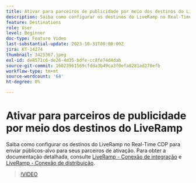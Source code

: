 ```yaml
---
title: Ativar para parceiros de publicidade por meio dos destinos do LiveRamp
description: Saiba como configurar os destinos do LiveRamp no Real-Time CDP para enviar públicos-alvo para seus parceiros de ativação.
feature: Destinations
role: User
level: Beginner
doc-type: Feature Video
last-substantial-update: 2023-10-31T00:00:00Z
jira: KT-14274
thumbnail: 3425367.jpeg
exl-id: de8571c6-de26-4d35-bdfe-cc8fe74d4dab
source-git-commit: 16023961569cfdda3b49ca3f0efa8281ad270efb
workflow-type: tm+mt
source-wordcount: '64'
ht-degree: 0%

---
```


# Ativar para parceiros de publicidade por meio dos destinos do LiveRamp

Saiba como configurar os destinos do LiveRamp no Real-Time CDP para enviar públicos-alvo para seus parceiros de ativação. Para obter a documentação detalhada, consulte [LiveRamp - Conexão de integração](https://experienceleague.adobe.com/docs/experience-platform/destinations/catalog/advertising/liveramp-onboarding.html) e [LiveRamp - Conexão de distribuição](https://experienceleague.adobe.com/docs/experience-platform/destinations/catalog/advertising/liveramp-distribution.html).

>[!VIDEO](https://video.tv.adobe.com/v/3425367/?learn=on)
